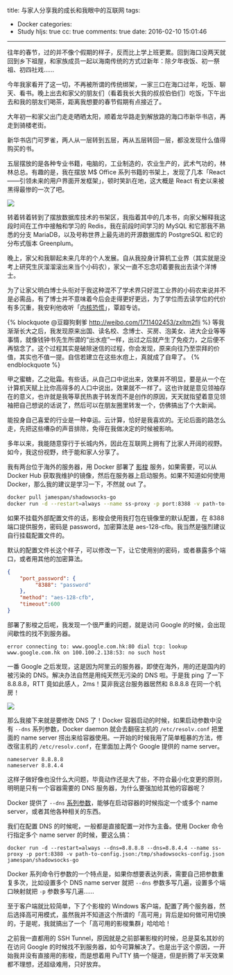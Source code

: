 title: 与家人分享我的成长和我眼中的互联网
tags:
  - Docker
categories:
  - Study
hljs: true
cc: true
comments: true
date: 2016-02-10 15:01:46
---

往年的春节，过的并不像个假期的样子，反而比上学上班更累。回到海口没两天就回到乡下祖屋，和家族成员一起以海南传统的方式过新年：除夕年夜饭、初一祭祖、初四社戏……

今年我家看开了这一切，不再被所谓的传统绑架，一家三口在海口过年，吃饭、聊天、看书。晚上出去和家父的朋友们（看着我长大我的叔叔伯伯们）吃饭，下午出去和我的朋友们喝茶，距离我想要的春节假期有点接近了。

<!-- more --><!-- indicate-the-source -->

大年初一和家父出门走走晒晒太阳，顺着龙华路走到解放路的海口市新华书店，再走到骑楼老街。

新华书店门可罗雀，两人从一层转到五层，再从五层转回一层，都没发现什么值得购买的书。

五层摆放的是各种专业书籍，电脑的，工业制造的，农业生产的，武术气功的，林林总总。有趣的是，我在摆放 M$ Office 系列书籍的书架上，发现了几本「React——引领未来的用户界面开发框架」，顿时笑趴在地，这大概是 React 有史以来被黑得最惨的一次了吧。

![](//i.imgur.com/evihxc6l.jpg)

转着转着转到了摆放数据库技术的书架区，我指着其中的几本书，向家父解释我这段时间在工作中接触和学习的 Redis，我在前段时间学习的 MySQL 和它那我不熟悉的分支 MariaDB，以及号称世界上最先进的开源数据库的 PostgreSQL 和它的分布式版本 Greenplum。

晚上，家父和我聊起未来几年的个人发展。自从我投身计算机工业界（其实就是没考上研究生灰溜溜滚出来当个小码农），家父一直不忘念叨着要我出去读个洋博士。

为了让家父明白博士头衔对于我这种混不了学术界只好混工业界的小码农来说并不是必需品，有了博士并不意味着今后会走得更好更远，为了学位而去读学位的代价有多沉重，我安利他收听「[内核恐慌][4]」，覃超专访。

{% blockquote @豆瓣狗剩爹 http://weibo.com/1711402453/zxItm2fIi %}
等我渐渐长大之后，我发现原来出国、读名校、念博士、买房、泡美女、进大企业等等事情，就像钱钟书先生所谓的“出水痘”一样，出过之后就产生了免疫力，之后便不再惦念了。这个过程其实是破除迷信的过程，你会发现，原来向往乃至崇拜的价值，其实也不值一提。自信若建立在这些水痘上，真就成了自卑了。
{% endblockquote %}

甲之蜜糖，乙之砒霜。有些话，从自己口中说出来，效果并不明显，要是从一个在计算机天赋上比你高得多的人口中说出，效果就不一样了。这也许就是意见领袖存在的意义，也许就是我等草民热衷于转发而不是创作的原因，天天就指望着意见领袖把自己想说的话说了，然后可以在朋友圈里转发一个，仿佛搞出了个大新闻。

能投身自己喜爱的行业是一种幸运。云计算，恰好是我喜欢的。无论后面的路怎么走，先把这些嘈杂的声音排除，免得在我做决定的时候被影响。

多年以来，我能随意穿行于长城内外，因此在互联网上拥有了比家人开阔的视野。如今，我这份视野，终于能和家人分享了。

我有两台位于海外的服务器，用 Docker 部署了 [影梭][3] 服务，如果需要，可以从 Docker Hub 获取我维护的镜像，然后在服务器上启动服务。如果不知道如何使用 Docker，那么我的建议是学习一下，不然就 out 了。

```bash
docker pull jamespan/shadowsocks-go
docker run -d --restart=always --name ss-proxy -p port:8388 -v path-to-config.json:/tmp/shadowsocks-config.json jamespan/shadowsocks-go
```

如果不挂载外部配置文件的话，影梭会使用我打包在镜像里的默认配置，在 8388 端口提供服务，密码是 password，加密算法是 aes-128-cfb。我当然是强烈建议自行挂载配置文件的。

默认的配置文件长这个样子，可以修改一下，让它使用别的密码，或者暴露多个端口，或者用其他的加密算法。

```json
{
    "port_password": {
         "8388": "password"
    },
    "method": "aes-128-cfb",
    "timeout":600
}
```

部署了影梭之后呢，我发现一个很严重的问题，就是访问 Google 的时候，会出现间歇性的找不到服务器。

```
error connecting to: www.google.com.hk:80 dial tcp: lookup www.google.com.hk on 100.100.2.138:53: no such host
```

一番 Google 之后发现，这是因为阿里云的服务器，即使在海外，用的还是国内的被污染的 DNS。解决办法自然是用纯天然无污染的 DNS 啦。于是我 ping 了一下 8.8.8.8，RTT 竟如此感人，2ms！莫非我这台服务器居然和 8.8.8.8 在同一个机房！

![](//i.imgur.com/rbEINft.png)

那么我接下来就是要修改 DNS 了！Docker 容器启动的时候，如果启动参数中没有 `--dns` 系列参数，Docker daemon 就会去翻宿主机的 `/etc/resolv.conf` 把里面的 name server 捞出来给容器使用。一开始的时候我用了简单粗暴的方法，修改宿主机的 `/etc/resolv.conf`，在里面加上两个 Google 提供的 name server。

```
nameserver 8.8.8.8
nameserver 8.8.4.4
```

这样子做好像也没什么大问题，毕竟动作还是大了些，不符合最小化变更的原则，明明是只有一个容器需要的 DNS 服务器，为什么要强加给其他的容器呢？

Docker 提供了 `--dns` [系列参数][2]，能够在启动容器的时候指定一个或多个 name server，或者其他各种相关的东西。

我们在配置 DNS 的时候呢，一般都是直接配置一对作为主备。使用 Docker 命令行指定多个 name server 的时候，要这么搞：

```
docker run -d --restart=always --dns=8.8.8.8 --dns=8.8.4.4 --name ss-proxy -p port:8388 -v path-to-config.json:/tmp/shadowsocks-config.json jamespan/shadowsocks-go
```

Docker 系列命令行参数的一个特点是，如果你想要表达列表，需要自己把参数重复多次，比如设置多个 DNS name server 就把 `--dns` 参数多写几遍，设置多个端口映射就把 `-p` 参数多写几遍……

至于客户端就比较简单，下了个影梭的 Windows 客户端，配置了两个服务器，然后选择高可用模式，虽然我并不知道这个所谓的「高可用」背后是如何做可用切换的，于是呢，我就搞出了一个「高可用的影梭集群」哈哈哈！

之前我一直都用的 SSH Tunnel，原因就是之前部署影梭的时候，总是莫名其妙的在访问 Google 的时候找不到服务器，如今可算解决了。也是出于这个原因，一开始我并没有直接用的影梭，而是想着用 PuTTY 搞一个隧道，但是折腾了半天效果都不理想，还超级难用，只好放弃。



[1]: https://hub.docker.com/r/jamespan/shadowsocks-go/
[2]: https://docs.docker.com/engine/userguide/networking/default_network/configure-dns/
[3]: https://shadowsocks.org/en/index.html
[4]: http://ipn.li/kernelpanic/



